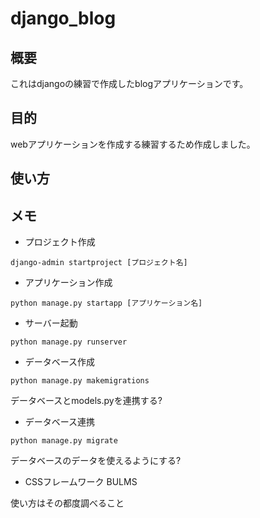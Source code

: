 # django_blog
## 概要
これはdjangoの練習で作成したblogアプリケーションです。

## 目的
webアプリケーションを作成する練習するため作成しました。

## 使い方

## メモ
- プロジェクト作成

`django-admin startproject [プロジェクト名]`


- アプリケーション作成

`python manage.py startapp [アプリケーション名]`


- サーバー起動

`python manage.py runserver`


- データベース作成

`python manage.py makemigrations`

データベースとmodels.pyを連携する?


- データベース連携

`python manage.py migrate`

データベースのデータを使えるようにする?

- CSSフレームワーク BULMS

使い方はその都度調べること